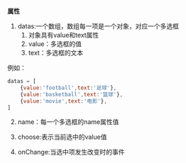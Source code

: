 **属性**
1. datas:一个数组，数组每一项是一个对象，对应一个多选框
    1. 对象具有value和text属性
    2. value：多选框的值
    3. text：多选框的文本

例如：
```js
datas = [
    {value:'football',text:'足球'},
    {value:'basketball',text:'篮球'},
    {value:'movie',text:'电影'},
]
```

2. name：每一个多选框的name属性值

3. choose:表示当前选中的value值

4. onChange:当选中项发生改变时的事件